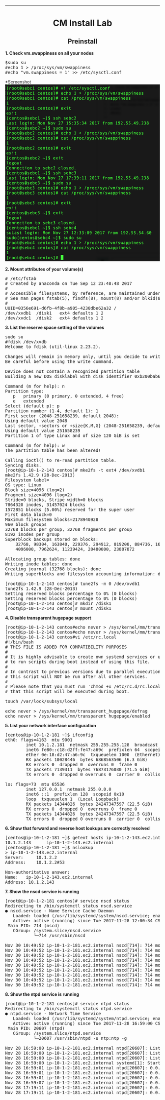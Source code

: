 <!-- CSS work goes here for the time being -->
<!-- set a:link text-decoration to none -->
<!-- set a:hover text-decoration to underline -->
<!-- http://forums.markdownpad.com/discussion/143/include-pdf-pagebreak-instructions-in-markdown/p1 -->
<!-- <script src="https://cdn.rawgit.com/google/code-prettify/master/loader/run_prettify.js"></script> -->

---
<div style="page-break-after: always;"></div>

# <center>CM Install Lab 
## <center> Preinstall

<strong>1. Check vm.swappiness on all your nodes</strong>
<pre class="prettyprint">
$sudo su
#echo 1 > /proc/sys/vm/swappiness
#echo "vm.swappiness = 1" >> /etc/sysctl.conf
</pre>
*Screenshot
![Alt text](https://github.com/alexpg06/SEBC/blob/master/labs/images/swapiness.png "Swapiness")

<strong>2. Mount attributes of your volume(s)</strong>
<pre class="prettyprint">
# /etc/fstab
# Created by anaconda on Tue Sep 12 23:48:48 2017
#
# Accessible filesystems, by reference, are maintained under '/dev/disk'
# See man pages fstab(5), findfs(8), mount(8) and/or blkid(8) for more info
#
UUID=0356e691-d6fb-4f8b-a905-4230dbe62a32 /                       xfs     defaults        0 0
/dev/xvdb1  /disk1   ext4 defaults 1 2
/dev/xvdc1  /disk2   ext4 defaults 1 2
</pre>

<strong>3. List the reserve space setting of the volumes</strong>
<pre class="prettyprint">
sudo su
#fdisk /dev/xvdb
Welcome to fdisk (util-linux 2.23.2).

Changes will remain in memory only, until you decide to write them.
Be careful before using the write command.

Device does not contain a recognized partition table
Building a new DOS disklabel with disk identifier 0xb200bab6.

Command (m for help): n
Partition type:
   p   primary (0 primary, 0 extended, 4 free)
   e   extended
Select (default p): p
Partition number (1-4, default 1): 1
First sector (2048-251658239, default 2048): 
Using default value 2048
Last sector, +sectors or +size{K,M,G} (2048-251658239, default 251658239): 
Using default value 251658239
Partition 1 of type Linux and of size 120 GiB is set

Command (m for help): w
The partition table has been altered!

Calling ioctl() to re-read partition table.
Syncing disks.
[root@ip-10-1-2-143 centos]# mke2fs -t ext4 /dev/xvdb1
mke2fs 1.42.9 (28-Dec-2013)
Filesystem label=
OS type: Linux
Block size=4096 (log=2)
Fragment size=4096 (log=2)
Stride=0 blocks, Stripe width=0 blocks
7864320 inodes, 31457024 blocks
1572851 blocks (5.00%) reserved for the super user
First data block=0
Maximum filesystem blocks=2178940928
960 block groups
32768 blocks per group, 32768 fragments per group
8192 inodes per group
Superblock backups stored on blocks: 
	32768, 98304, 163840, 229376, 294912, 819200, 884736, 1605632, 2654208, 
	4096000, 7962624, 11239424, 20480000, 23887872

Allocating group tables: done                            
Writing inode tables: done                            
Creating journal (32768 blocks): done
Writing superblocks and filesystem accounting information: done   

[root@ip-10-1-2-143 centos]# tune2fs -m 0 /dev/xvdb1
tune2fs 1.42.9 (28-Dec-2013)
Setting reserved blocks percentage to 0% (0 blocks)
Setting reserved blocks percentage to 0% (0 blocks)
[root@ip-10-1-2-143 centos]# mkdir /disk1
[root@ip-10-1-2-143 centos]# mount /disk1
</pre>

<strong>4. Disable transparent hugepage support</strong>
<pre class="prettyprint">
[root@ip-10-1-2-143 centos#echo never > /sys/kernel/mm/transparent_hugepage/defrag
[root@ip-10-1-2-143 centos#echo never > /sys/kernel/mm/transparent_hugepage/enable
[root@ip-10-1-2-143 centos#vi /etc/rc.local
#!/bin/bash
# THIS FILE IS ADDED FOR COMPATIBILITY PURPOSES
#
# It is highly advisable to create own systemd services or udev rules
# to run scripts during boot instead of using this file.
#
# In contrast to previous versions due to parallel execution during boot
# this script will NOT be run after all other services.
#
# Please note that you must run 'chmod +x /etc/rc.d/rc.local' to ensure
# that this script will be executed during boot.

touch /var/lock/subsys/local

echo never > /sys/kernel/mm/transparent_hugepage/defrag
echo never > /sys/kernel/mm/transparent_hugepage/enabled
</pre>

<strong>5. List your network interface configuration</strong>
<pre class="prettyprint">
[centos@ip-10-1-2-181 ~]$ ifconfig
eth0: flags=4163<UP,BROADCAST,RUNNING,MULTICAST>  mtu 9001
        inet 10.1.2.181  netmask 255.255.255.128  broadcast 10.1.2.255
        inet6 fe80::c18:d2ff:fe47:a69c  prefixlen 64  scopeid 0x20<link>
        ether 0e:18:d2:47:a6:9c  txqueuelen 1000  (Ethernet)
        RX packets 10028446  bytes 6868563506 (6.3 GiB)
        RX errors 0  dropped 0  overruns 0  frame 0
        TX packets 7139311  bytes 76873176030 (71.5 GiB)
        TX errors 0  dropped 0 overruns 0  carrier 0  collisions 0

lo: flags=73<UP,LOOPBACK,RUNNING>  mtu 65536
        inet 127.0.0.1  netmask 255.0.0.0
        inet6 ::1  prefixlen 128  scopeid 0x10<host>
        loop  txqueuelen 1  (Local Loopback)
        RX packets 14344826  bytes 24247347597 (22.5 GiB)
        RX errors 0  dropped 0  overruns 0  frame 0
        TX packets 14344826  bytes 24247347597 (22.5 GiB)
        TX errors 0  dropped 0 overruns 0  carrier 0  collisions 0
</pre>

<strong>6. Show that forward and reverse host lookups are correctly resolved</strong>
<pre class="prettyprint">
[centos@ip-10-1-2-181 ~]$ getent hosts ip-10-1-2-143.ec2.internal
10.1.2.143      ip-10-1-2-143.ec2.internal
[centos@ip-10-1-2-181 ~]$ nslookup
> ip-10-1-2-143.ec2.internal
Server:		10.1.2.2
Address:	10.1.2.2#53

Non-authoritative answer:
Name:	ip-10-1-2-143.ec2.internal
Address: 10.1.2.143
</pre>

<strong>7. Show the nscd service is running</strong>
<pre class="prettyprint">
[root@ip-10-1-2-181 centos]# service nscd status
Redirecting to /bin/systemctl status nscd.service
● nscd.service - Name Service Cache Daemon
   Loaded: loaded (/usr/lib/systemd/system/nscd.service; enabled; vendor preset: disabled)
   Active: active (running) since Tue 2017-11-28 12:00:34 CST; 2 days ago
 Main PID: 714 (nscd)
   CGroup: /system.slice/nscd.service
           └─714 /usr/sbin/nscd

Nov 30 10:49:52 ip-10-1-2-181.ec2.internal nscd[714]: 714 monitored file `/etc/group` was moved into place, adding watch
Nov 30 10:49:52 ip-10-1-2-181.ec2.internal nscd[714]: 714 monitoring file `/etc/passwd` (63)
Nov 30 10:49:52 ip-10-1-2-181.ec2.internal nscd[714]: 714 monitoring directory `/etc` (2)
Nov 30 10:49:52 ip-10-1-2-181.ec2.internal nscd[714]: 714 monitoring file `/etc/group` (64)
Nov 30 10:49:52 ip-10-1-2-181.ec2.internal nscd[714]: 714 monitoring directory `/etc` (2)
Nov 30 10:49:52 ip-10-1-2-181.ec2.internal nscd[714]: 714 monitoring file `/etc/passwd` (63)
Nov 30 10:49:52 ip-10-1-2-181.ec2.internal nscd[714]: 714 monitoring directory `/etc` (2)
Nov 30 10:49:52 ip-10-1-2-181.ec2.internal nscd[714]: 714 monitoring file `/etc/group` (64)
Nov 30 10:49:52 ip-10-1-2-181.ec2.internal nscd[714]: 714 monitoring directory `/etc` (2)
</pre>


<strong>8. Show the ntpd service is running</strong>
<pre class="prettyprint">
[root@ip-10-1-2-181 centos]# service ntpd status
Redirecting to /bin/systemctl status ntpd.service
● ntpd.service - Network Time Service
   Loaded: loaded (/usr/lib/systemd/system/ntpd.service; enabled; vendor preset: disabled)
   Active: active (running) since Tue 2017-11-28 16:59:00 CST; 2 days ago
 Main PID: 20607 (ntpd)
   CGroup: /system.slice/ntpd.service
           └─20607 /usr/sbin/ntpd -u ntp:ntp -g

Nov 28 16:59:00 ip-10-1-2-181.ec2.internal ntpd[20607]: Listen normally on 4 lo ::1 UDP 123
Nov 28 16:59:00 ip-10-1-2-181.ec2.internal ntpd[20607]: Listen normally on 5 eth0 fe80::c18:d2ff:fe47:a69c UDP 123
Nov 28 16:59:00 ip-10-1-2-181.ec2.internal ntpd[20607]: Listening on routing socket on fd #22 for interface updates
Nov 28 16:59:00 ip-10-1-2-181.ec2.internal systemd[1]: Started Network Time Service.
Nov 28 16:59:01 ip-10-1-2-181.ec2.internal ntpd[20607]: 0.0.0.0 c016 06 restart
Nov 28 16:59:01 ip-10-1-2-181.ec2.internal ntpd[20607]: 0.0.0.0 c012 02 freq_set kernel 0.000 PPM
Nov 28 16:59:01 ip-10-1-2-181.ec2.internal ntpd[20607]: 0.0.0.0 c011 01 freq_not_set
Nov 28 16:59:07 ip-10-1-2-181.ec2.internal ntpd[20607]: 0.0.0.0 c614 04 freq_mode
Nov 28 17:19:11 ip-10-1-2-181.ec2.internal ntpd[20607]: 0.0.0.0 0612 02 freq_set kernel -19.676 PPM
Nov 28 17:19:11 ip-10-1-2-181.ec2.internal ntpd[20607]: 0.0.0.0 0615 05 clock_sync
</pre>
